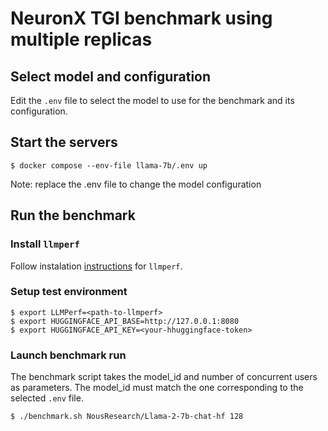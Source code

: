 # NeuronX TGI benchmark using multiple replicas

## Select model and configuration

Edit the `.env` file to select the model to use for the benchmark and its configuration.

## Start the servers

```shell
$ docker compose --env-file llama-7b/.env up
```

Note: replace the .env file to change the model configuration

## Run the benchmark

### Install `llmperf`

Follow instalation [instructions](https://github.com/ray-project/llmperf/tree/main?tab=readme-ov-file#installation) for `llmperf`.

### Setup test environment

```shell
$ export LLMPerf=<path-to-llmperf>
$ export HUGGINGFACE_API_BASE=http://127.0.0.1:8080
$ export HUGGINGFACE_API_KEY=<your-hhuggingface-token>
```

### Launch benchmark run

The benchmark script takes the model_id and number of concurrent users as parameters.
The model_id must match the one corresponding to the selected `.env` file.

```
$ ./benchmark.sh NousResearch/Llama-2-7b-chat-hf 128
```


